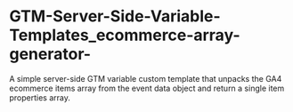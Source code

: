 # GTM-Server-Side-Variable-Templates_ecommerce-array-generator-
A simple server-side GTM variable custom template that unpacks the GA4 ecommerce items array from the event data object and return a single item properties array.
